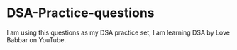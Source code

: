 # DSA-Practice-questions
I am using this questions as my DSA practice set, I am learning DSA by Love Babbar on YouTube.
